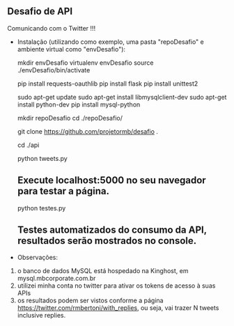 Desafio de API
-----------------------------


Comunicando com o Twitter !!!

* Instalação (utilizando como exemplo, uma pasta "repoDesafio" e ambiente virtual como "envDesafio"):


    mkdir envDesafio
    virtualenv envDesafio
    source ./envDesafio/bin/activate

    pip install requests-oauthlib
    pip install flask
    pip install unittest2

    sudo apt-get update
    sudo apt-get install libmysqlclient-dev
    sudo apt-get install python-dev
    pip install mysql-python

    mkdir repoDesafio
    cd ./repoDesafio/

    git clone https://github.com/projetormb/desafio .

    cd ./api

    python tweets.py
    ## Execute localhost:5000 no seu navegador para testar a página.

    python testes.py
    ## Testes automatizados do consumo da API, resultados serão mostrados no console.



* Observações:

1) o banco de dados MySQL está hospedado na Kinghost, em mysql.mbcorporate.com.br
2) utilizei minha conta no twitter para ativar os tokens de acesso à suas APIs
3) os resultados podem ser vistos conforme a página https://twitter.com/rmbertoni/with_replies, ou seja, vai trazer N tweets inclusive replies.
